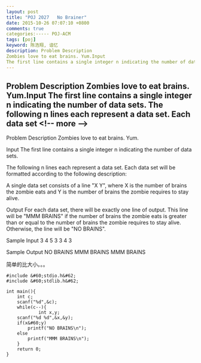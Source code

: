 ```yaml
---
layout: post
title: "POJ 2027   No Brainer"
date: 2015-10-26 07:07:10 +0800
comments: true
categories:----- POJ-ACM
tags: [poj]
keyword: 陈浩翔, 谙忆
description: Problem Description 
Zombies love to eat brains. Yum.Input 
The first line contains a single integer n indicating the number of data sets. The following n lines each represent a data set. Each data set 
---
```



Problem Description 
Zombies love to eat brains. Yum.Input 
The first line contains a single integer n indicating the number of data sets. The following n lines each represent a data set. Each data set
&#60;!-- more --&#62;
----------

Problem Description
Zombies love to eat brains. Yum.
 

Input
The first line contains a single integer n indicating the number of data sets. 

The following n lines each represent a data set. Each data set will be formatted according to the following description: 

A single data set consists of a line "X Y", where X is the number of brains the zombie eats and Y is the number of brains the zombie requires to stay alive. 
 

Output
For each data set, there will be exactly one line of output. This line will be "MMM BRAINS" if the number of brains the zombie eats is greater than or equal to the number of brains the zombie requires to stay alive. Otherwise, the line will be "NO BRAINS".
 

Sample Input
3
4 5
3 3
4 3
 

Sample Output
NO BRAINS
MMM BRAINS
MMM BRAINS

简单的比大小。。。

```
#include &#60;stdio.h&#62;
#include &#60;stdlib.h&#62;

int main(){
    int c;
    scanf("%d",&c);
    while(c--){
            int x,y;
    scanf("%d %d",&x,&y);
    if(x&#60;y)
        printf("NO BRAINS\n");
    else
        printf("MMM BRAINS\n");
    }
    return 0;
}
```
